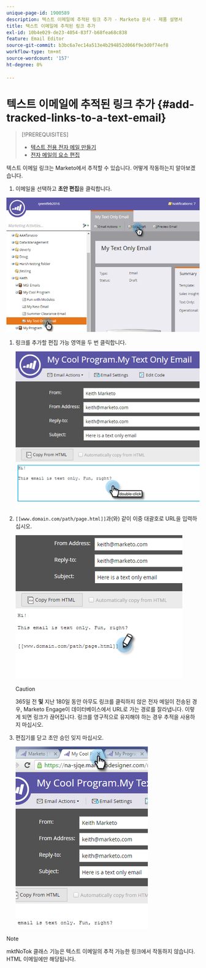 ```yaml
---
unique-page-id: 1900589
description: 텍스트 이메일에 추적된 링크 추가 - Marketo 문서 - 제품 설명서
title: 텍스트 이메일에 추적된 링크 추가
exl-id: 10b4e029-de23-4054-83f7-b68fea68c838
feature: Email Editor
source-git-commit: b3bc6a7ec14a513e4b294852d066f9e3d0f74ef8
workflow-type: tm+mt
source-wordcount: '157'
ht-degree: 0%

---
```


# 텍스트 이메일에 추적된 링크 추가 {#add-tracked-links-to-a-text-email}

>[!PREREQUISITES]
>
>* [텍스트 전용 전자 메일 만들기](/help/marketo/product-docs/email-marketing/general/creating-an-email/create-a-text-only-email.md)
>* [전자 메일의 요소 편집](/help/marketo/product-docs/email-marketing/general/email-editor-2/edit-elements-in-an-email.md)

텍스트 이메일 링크는 Marketo에서 추적할 수 있습니다. 어떻게 작동하는지 알아보겠습니다.

1. 이메일을 선택하고 **초안 편집**&#x200B;을 클릭합니다.

![](assets/one-9.png)

1. 링크를 추가할 편집 가능 영역을 두 번 클릭합니다.

   ![](assets/two-8.png)

1. `[[www.domain.com/path/page.html]]`과(와) 같이 이중 대괄호로 URL을 입력하십시오.

   ![](assets/three-8.png)

   >[!CAUTION]
   >
   >365일 전 **및** 지난 180일 동안 아무도 링크를 클릭하지 않은 전자 메일이 전송된 경우, Marketo Engage이 데이터베이스에서 URL로 가는 경로를 잘라냅니다. 이렇게 되면 링크가 끊어집니다. 링크를 영구적으로 유지해야 하는 경우 추적을 사용하지 마십시오.

1. 편집기를 닫고 초안 승인 잊지 마십시오.

   ![](assets/four-6.png)

>[!NOTE]
>
>mktNoTok 클래스 기능은 텍스트 이메일의 추적 가능한 링크에서 작동하지 않습니다. HTML 이메일에만 해당됩니다.
